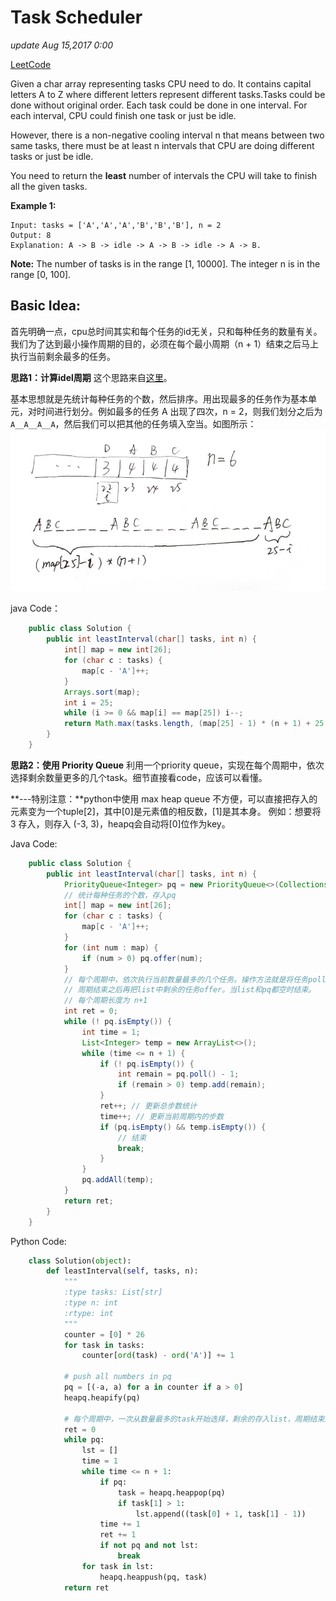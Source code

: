 # Task Scheduler

_update Aug 15,2017 0:00_

[LeetCode](https://leetcode.com/problems/task-scheduler/description/)

Given a char array representing tasks CPU need to do. It contains capital letters A to Z where different letters represent different tasks.Tasks could be done without original order. Each task could be done in one interval. For each interval, CPU could finish one task or just be idle.

However, there is a non-negative cooling interval n that means between two same tasks, there must be at least n intervals that CPU are doing different tasks or just be idle.

You need to return the **least** number of intervals the CPU will take to finish all the given tasks.

**Example 1:**

```text
Input: tasks = ['A','A','A','B','B','B'], n = 2
Output: 8
Explanation: A -> B -> idle -> A -> B -> idle -> A -> B.
```

**Note:** The number of tasks is in the range \[1, 10000\]. The integer n is in the range \[0, 100\].

## Basic Idea:

首先明确一点，cpu总时间其实和每个任务的id无关，只和每种任务的数量有关。我们为了达到最小操作周期的目的，必须在每个最小周期（n + 1）结束之后马上执行当前剩余最多的任务。

**思路1：计算idel周期** 这个思路来自[这里](https://discuss.leetcode.com/topic/92852/concise-java-solution-o-n-time-o-26-space)。

基本思想就是先统计每种任务的个数，然后排序。用出现最多的任务作为基本单元，对时间进行划分。例如最多的任务 A 出现了四次，n = 2，则我们划分之后为 `A__A__A__A`，然后我们可以把其他的任务填入空当。如图所示： ![](../../.gitbook/assets/wechatimg25%20%281%29.jpg)

java Code：

```java
    public class Solution {
        public int leastInterval(char[] tasks, int n) {
            int[] map = new int[26];
            for (char c : tasks) {
                map[c - 'A']++;
            }
            Arrays.sort(map);
            int i = 25;
            while (i >= 0 && map[i] == map[25]) i--;
            return Math.max(tasks.length, (map[25] - 1) * (n + 1) + 25 - i);
        }
    }
```

**思路2：使用 Priority Queue** 利用一个priority queue，实现在每个周期中，依次选择剩余数量更多的几个task。细节直接看code，应该可以看懂。

**---特别注意：**python中使用 max heap queue 不方便，可以直接把存入的元素变为一个tuple\[2\]，其中\[0\]是元素值的相反数，\[1\]是其本身。 例如：想要将 3 存入，则存入 \(-3, 3\)，heapq会自动将\[0\]位作为key。

Java Code:

```java
    public class Solution {
        public int leastInterval(char[] tasks, int n) {
            PriorityQueue<Integer> pq = new PriorityQueue<>(Collections.reverseOrder());
            // 统计每种任务的个数，存入pq
            int[] map = new int[26];
            for (char c : tasks) {
                map[c - 'A']++;
            }
            for (int num : map) {
                if (num > 0) pq.offer(num);
            }
            // 每个周期中，依次执行当前数量最多的几个任务。操作方法就是将任务poll之后，剩余数量存入list，
            // 周期结束之后再把list中剩余的任务offer。当list和pq都空时结束。
            // 每个周期长度为 n+1
            int ret = 0;
            while (! pq.isEmpty()) {
                int time = 1;
                List<Integer> temp = new ArrayList<>();
                while (time <= n + 1) {
                    if (! pq.isEmpty()) {
                        int remain = pq.poll() - 1;
                        if (remain > 0) temp.add(remain);
                    }
                    ret++; // 更新总步数统计
                    time++; // 更新当前周期内的步数
                    if (pq.isEmpty() && temp.isEmpty()) {
                        // 结束
                        break;
                    }
                }
                pq.addAll(temp);
            }
            return ret;
        }
    }
```

Python Code:

```python
    class Solution(object):
        def leastInterval(self, tasks, n):
            """
            :type tasks: List[str]
            :type n: int
            :rtype: int
            """
            counter = [0] * 26
            for task in tasks:
                counter[ord(task) - ord('A')] += 1

            # push all numbers in pq
            pq = [(-a, a) for a in counter if a > 0]
            heapq.heapify(pq)

            # 每个周期中，一次从数量最多的task开始选择，剩余的存入list，周期结束后push回pq
            ret = 0
            while pq:
                lst = []
                time = 1
                while time <= n + 1:
                    if pq:
                        task = heapq.heappop(pq)
                        if task[1] > 1:
                            lst.append((task[0] + 1, task[1] - 1))
                    time += 1
                    ret += 1
                    if not pq and not lst:
                        break
                for task in lst:
                    heapq.heappush(pq, task)
            return ret
```

